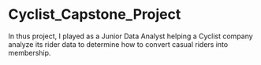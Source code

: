 # Cyclist_Capstone_Project

In thus project, I played as a Junior Data Analyst helping a Cyclist company analyze its rider data to determine how to convert casual riders into membership.
